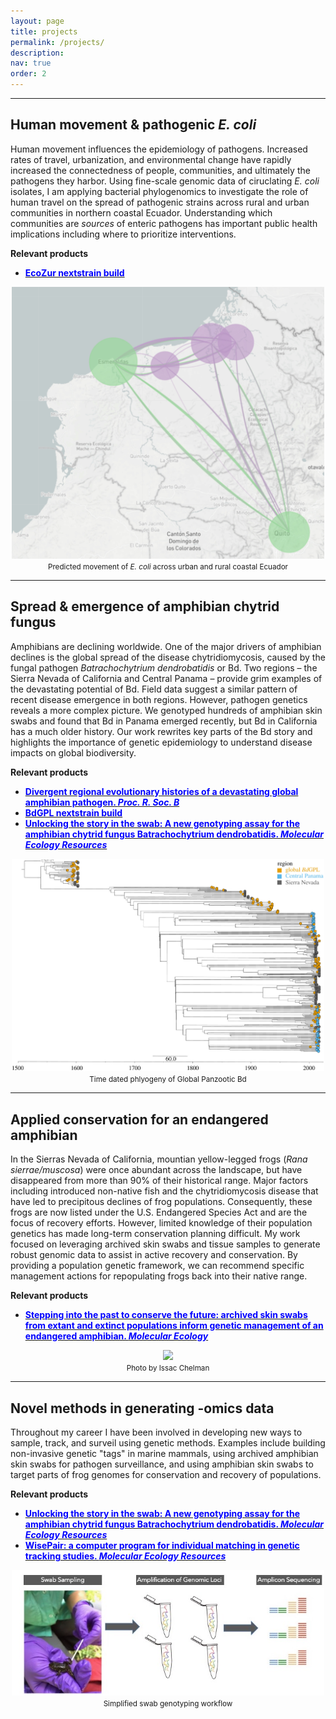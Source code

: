 ```yaml
---
layout: page
title: projects
permalink: /projects/
description:
nav: true
order: 2
---
```

---
## Human movement & pathogenic *E. coli*

Human movement influences the epidemiology of pathogens.  Increased rates of travel, urbanization, and environmental change have rapidly increased the connectedness of people, communities, and ultimately the pathogens they harbor.  Using fine-scale genomic data of ciruclating *E. coli* isolates, I am applying bacterial phylogenomics to investigate the role of human travel on the spread of pathogenic strains across rural and urban communities in northern coastal Ecuador.  Understanding which communities are *sources* of enteric pathogens has important public health implications including where to prioritize interventions.

**Relevant products**

* <b><a href="https://nextstrain.org/community/andrew-rothstein/ecozur-roary"><span style="color:blue">**EcoZur nextstrain build**</span></a></b>

<center><img class="img-fluid" src="/assets/img/ecozur_nextstrain.jpg" width="500"></center>
<center><small >Predicted movement of <i>E. coli</i> across urban and rural coastal Ecuador</small></center>

---
## Spread & emergence of amphibian chytrid fungus

Amphibians are declining worldwide. One of the major drivers of amphibian declines is the global spread of the disease chytridiomycosis, caused by the fungal pathogen *Batrachochytrium dendrobatidis* or Bd. Two regions – the Sierra Nevada of California and Central Panama – provide grim examples of the devastating potential of Bd. Field data suggest a similar pattern of recent disease emergence in both regions. However, pathogen genetics reveals a more complex picture. We genotyped hundreds of amphibian skin swabs and found that Bd in Panama emerged recently, but Bd in California has a much older history. Our work rewrites key parts of the Bd story and highlights the importance of genetic epidemiology to understand disease impacts on global biodiversity.

**Relevant products**

* <b><a href="http://doi.org/10.1098/rspb.2021.0782"><span style="color:blue">**Divergent regional evolutionary histories of a devastating global amphibian pathogen. <i>Proc. R. Soc. B </i>**</span></a></b>
* <b><a href="https://nextstrain.org/community/andrew-rothstein/bd-gpl/auspice/viz"><span style="color:blue">**BdGPL nextstrain build**</span></a></b>
* <b><a href="https://doi.org/10.1111/1755-0998.12675"><span style="color:blue">**Unlocking the story in the swab: A new genotyping assay for the amphibian chytrid fungus Batrachochytrium dendrobatidis. <i>Molecular Ecology Resources </i>**</span></a></b>

<center><img class="img-fluid" src="/assets/img/beast_bd.jpeg" width="500"></center>
<center><small >Time dated phlyogeny of Global Panzootic Bd</small></center>

---
## Applied conservation for an endangered amphibian

In the Sierras Nevada of California, mountian yellow-legged frogs (*Rana sierrae/muscosa*) were once abundant across the landscape, but have disappeared from more than 90% of their historical range.  Major factors including introduced non-native fish and the chytridiomycosis disease that have led to precipitous declines of frog populations. Consequently, these frogs are now listed under the U.S. Endangered Species Act and are the focus of recovery efforts.  However, limited knowledge of their population genetics has made long-term conservation planning difficult. My work focused on leveraging archived skin swabs and tissue samples to generate robust genomic data to assist in active recovery and conservation. By providing a population genetic framework, we can recommend specific management actions for repopulating frogs back into their native range. 

**Relevant products**

* <b><a href="https://doi.org/10.1111/mec.15515"><span style="color:blue">**Stepping into the past to conserve the future: archived skin swabs from extant and extinct populations inform genetic management of an endangered amphibian. <i>Molecular Ecology </i>**</span></a></b>

<center><img class="img-fluid" src="/assets/img/rana_1.jpeg" width="500"></center>
<center><small >Photo by Issac Chelman</small></center>

---
## Novel methods in generating -omics data

Throughout my career I have been involved in developing new ways to sample, track, and surveil using genetic methods.  Examples include building non-invasive genetic "tags" in marine mammals, using archived amphibian skin swabs for pathogen surveillance, and using amphibian skin swabs to target parts of frog genomes for conservation and recovery of populations.

**Relevant products**

* <b><a href="https://doi.org/10.1111/1755-0998.12675"><span style="color:blue">**Unlocking the story in the swab: A new genotyping assay for the amphibian chytrid fungus Batrachochytrium dendrobatidis. <i>Molecular Ecology Resources </i>**</span></a></b>
* <b><a href="https://doi.org/10.1111/1755-0998.12590"><span style="color:blue">**WisePair: a computer program for individual matching in genetic tracking studies. <i>Molecular Ecology Resources </i>**</span></a></b>

<center><img class="img-fluid" src="/assets/img/swab_diagram.jpg" width="500"></center>
<center><small >Simplified swab genotyping workflow</small></center>